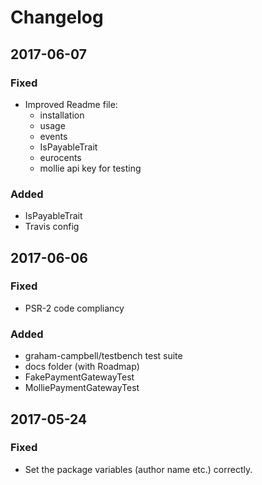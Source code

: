 # Changelog

## 2017-06-07

### Fixed
- Improved Readme file:
    - installation
    - usage
    - events
    - IsPayableTrait
    - eurocents
    - mollie api key for testing

### Added
- IsPayableTrait
- Travis config

## 2017-06-06

### Fixed
- PSR-2 code compliancy

### Added
- graham-campbell/testbench test suite
- docs folder (with Roadmap)
- FakePaymentGatewayTest
- MolliePaymentGatewayTest

## 2017-05-24

### Fixed
- Set the package variables (author name etc.) correctly.